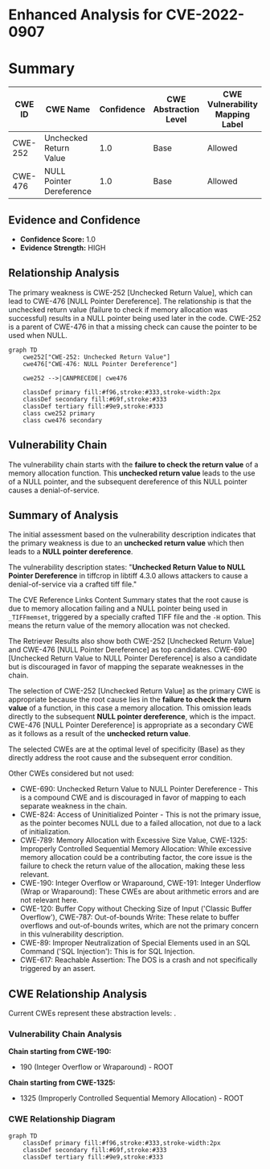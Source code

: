 # Enhanced Analysis for CVE-2022-0907

# Summary
| CWE ID | CWE Name | Confidence | CWE Abstraction Level | CWE Vulnerability Mapping Label | CWE-Vulnerability Mapping Notes |
|---|---|---|---|---|---|
| CWE-252 | Unchecked Return Value | 1.0 | Base | Allowed | Primary CWE |
| CWE-476 | NULL Pointer Dereference | 1.0 | Base | Allowed | Secondary Candidate |

## Evidence and Confidence

*   **Confidence Score:** 1.0
*   **Evidence Strength:** HIGH

## Relationship Analysis
The primary weakness is CWE-252 [Unchecked Return Value], which can lead to CWE-476 [NULL Pointer Dereference]. The relationship is that the unchecked return value (failure to check if memory allocation was successful) results in a NULL pointer being used later in the code. CWE-252 is a parent of CWE-476 in that a missing check can cause the pointer to be used when NULL.

```mermaid
graph TD
    cwe252["CWE-252: Unchecked Return Value"]
    cwe476["CWE-476: NULL Pointer Dereference"]
    
    cwe252 -->|CANPRECEDE| cwe476
    
    classDef primary fill:#f96,stroke:#333,stroke-width:2px
    classDef secondary fill:#69f,stroke:#333
    classDef tertiary fill:#9e9,stroke:#333
    class cwe252 primary
    class cwe476 secondary
```

## Vulnerability Chain
The vulnerability chain starts with the **failure to check the return value** of a memory allocation function. This **unchecked return value** leads to the use of a NULL pointer, and the subsequent dereference of this NULL pointer causes a denial-of-service.

## Summary of Analysis
The initial assessment based on the vulnerability description indicates that the primary weakness is due to an **unchecked return value** which then leads to a **NULL pointer dereference**.

The vulnerability description states: "**Unchecked Return Value to NULL Pointer Dereference** in tiffcrop in libtiff 4.3.0 allows attackers to cause a denial-of-service via a crafted tiff file."

The CVE Reference Links Content Summary states that the root cause is due to memory allocation failing and a NULL pointer being used in `_TIFFmemset`, triggered by a specially crafted TIFF file and the `-H` option. This means the return value of the memory allocation was not checked.

The Retriever Results also show both CWE-252 [Unchecked Return Value] and CWE-476 [NULL Pointer Dereference] as top candidates. CWE-690 [Unchecked Return Value to NULL Pointer Dereference] is also a candidate but is discouraged in favor of mapping the separate weaknesses in the chain.

The selection of CWE-252 [Unchecked Return Value] as the primary CWE is appropriate because the root cause lies in the **failure to check the return value** of a function, in this case a memory allocation. This omission leads directly to the subsequent **NULL pointer dereference**, which is the impact.
CWE-476 [NULL Pointer Dereference] is appropriate as a secondary CWE as it follows as a result of the **unchecked return value**.

The selected CWEs are at the optimal level of specificity (Base) as they directly address the root cause and the subsequent error condition.

Other CWEs considered but not used:

*   CWE-690: Unchecked Return Value to NULL Pointer Dereference - This is a compound CWE and is discouraged in favor of mapping to each separate weakness in the chain.
*   CWE-824: Access of Uninitialized Pointer - This is not the primary issue, as the pointer becomes NULL due to a failed allocation, not due to a lack of initialization.
*   CWE-789: Memory Allocation with Excessive Size Value, CWE-1325: Improperly Controlled Sequential Memory Allocation: While excessive memory allocation could be a contributing factor, the core issue is the failure to check the return value of the allocation, making these less relevant.
*   CWE-190: Integer Overflow or Wraparound, CWE-191: Integer Underflow (Wrap or Wraparound): These CWEs are about arithmetic errors and are not relevant here.
* CWE-120: Buffer Copy without Checking Size of Input ('Classic Buffer Overflow'), CWE-787: Out-of-bounds Write: These relate to buffer overflows and out-of-bounds writes, which are not the primary concern in this vulnerability description.
* CWE-89: Improper Neutralization of Special Elements used in an SQL Command ('SQL Injection'): This is for SQL Injection.
* CWE-617: Reachable Assertion: The DOS is a crash and not specifically triggered by an assert.


## CWE Relationship Analysis

Current CWEs represent these abstraction levels: .


### Vulnerability Chain Analysis

**Chain starting from CWE-190:**
- 190 (Integer Overflow or Wraparound) - ROOT


**Chain starting from CWE-1325:**
- 1325 (Improperly Controlled Sequential Memory Allocation) - ROOT



### CWE Relationship Diagram

```mermaid
graph TD
    classDef primary fill:#f96,stroke:#333,stroke-width:2px
    classDef secondary fill:#69f,stroke:#333
    classDef tertiary fill:#9e9,stroke:#333
```